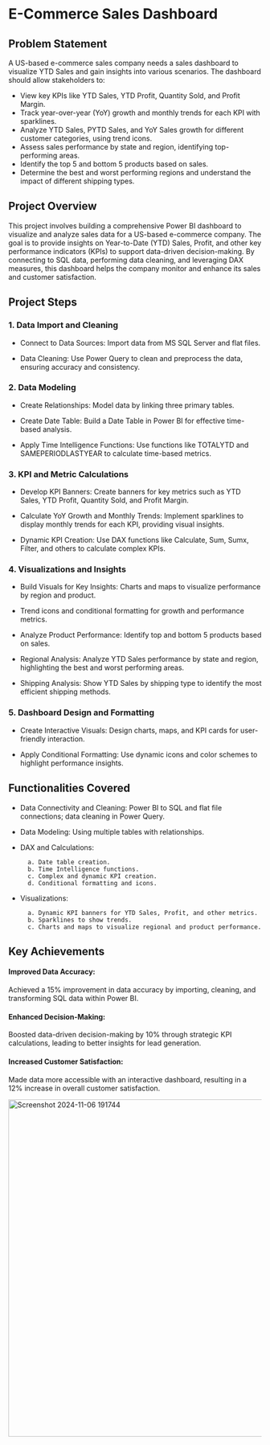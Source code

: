 
# E-Commerce Sales Dashboard

## Problem Statement

A US-based e-commerce sales company needs a sales dashboard to visualize YTD Sales and gain insights into various scenarios. The dashboard should allow stakeholders to:

- View key KPIs like YTD Sales, YTD Profit, Quantity Sold, and Profit Margin.
- Track year-over-year (YoY) growth and monthly trends for each KPI with sparklines.
- Analyze YTD Sales, PYTD Sales, and YoY Sales growth for different customer categories, using trend icons.
- Assess sales performance by state and region, identifying top-performing areas.
- Identify the top 5 and bottom 5 products based on sales.
- Determine the best and worst performing regions and understand the impact of different shipping types.


## Project Overview 

This project involves building a comprehensive Power BI dashboard to visualize and analyze sales data for a US-based e-commerce company. The goal is to provide insights on Year-to-Date (YTD) Sales, Profit, and other key performance indicators (KPIs) to support data-driven decision-making. By connecting to SQL data, performing data cleaning, and leveraging DAX measures, this dashboard helps the company monitor and enhance its sales and customer satisfaction.

## Project Steps

### 1. Data Import and Cleaning
- Connect to Data Sources: Import data from MS SQL Server and flat files.

- Data Cleaning: Use Power Query to clean and preprocess the data, ensuring accuracy and consistency.

### 2. Data Modeling
- Create Relationships: Model data by linking three primary tables.

- Create Date Table: Build a Date Table in Power BI for effective time-based analysis.

- Apply Time Intelligence Functions: Use functions like TOTALYTD and SAMEPERIODLASTYEAR to calculate time-based metrics.

### 3. KPI and Metric Calculations

- Develop KPI Banners: Create banners for key metrics such as YTD Sales, YTD Profit, Quantity Sold, and Profit Margin.

- Calculate YoY Growth and Monthly Trends: Implement sparklines to display monthly trends for each KPI, providing visual insights.

- Dynamic KPI Creation: Use DAX functions like Calculate, Sum, Sumx, Filter, and others to calculate complex KPIs.

### 4. Visualizations and Insights

- Build Visuals for Key Insights: Charts and maps to visualize performance by region and product.

- Trend icons and conditional formatting for growth and performance metrics.

- Analyze Product Performance: Identify top and bottom 5 products based on sales.

- Regional Analysis: Analyze YTD Sales performance by state and region, highlighting the best and worst performing areas.

- Shipping Analysis: Show YTD Sales by shipping type to identify the most efficient shipping methods.
### 5. Dashboard Design and Formatting

- Create Interactive Visuals: Design charts, maps, and KPI cards for user-friendly interaction.

- Apply Conditional Formatting: Use dynamic icons and color schemes to highlight performance insights.

## Functionalities Covered

- Data Connectivity and Cleaning: Power BI to SQL and flat file connections; data cleaning in Power Query.

- Data Modeling: Using multiple tables with relationships.

- DAX and Calculations:

        a. Date table creation.
        b. Time Intelligence functions.
        c. Complex and dynamic KPI creation.
        d. Conditional formatting and icons.

- Visualizations:

        a. Dynamic KPI banners for YTD Sales, Profit, and other metrics.
        b. Sparklines to show trends.
        c. Charts and maps to visualize regional and product performance.

## Key Achievements
#### Improved Data Accuracy:
Achieved a 15% improvement in data accuracy by importing, cleaning, and transforming SQL data within Power BI.

#### Enhanced Decision-Making:
Boosted data-driven decision-making by 10% through strategic KPI calculations, leading to better insights for lead generation.

#### Increased Customer Satisfaction:
Made data more accessible with an interactive dashboard, resulting in a 12% increase in overall customer satisfaction.



<img width="671" alt="Screenshot 2024-11-06 191744" src="https://github.com/user-attachments/assets/2d8908f7-2e38-4d34-bc9b-4863f97fda2f">
